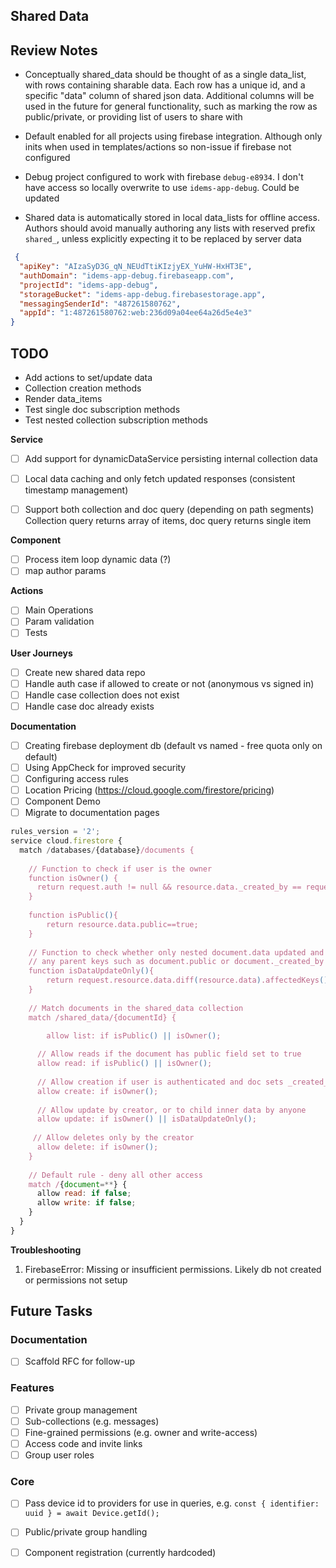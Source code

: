 ## Shared Data


## Review Notes
- Conceptually shared_data should be thought of as a single data_list, with rows containing sharable data.
Each row has a unique id, and a specific "data" column of shared json data. Additional columns will be used in
the future for general functionality, such as marking the row as public/private, or providing list of users to share with

- Default enabled for all projects using firebase integration. Although only inits when used in templates/actions so non-issue if firebase not configured
- Debug project configured to work with firebase `debug-e8934`. I don't have access so locally overwrite to use `idems-app-debug`. Could be updated
- Shared data is automatically stored in local data_lists for offline access. Authors should avoid manually authoring any lists with reserved prefix `shared_`, unless explicitly expecting it to be replaced by server data

```json
 {
  "apiKey": "AIzaSyD3G_qN_NEUdTtiKIzjyEX_YuHW-HxHT3E",
  "authDomain": "idems-app-debug.firebaseapp.com",
  "projectId": "idems-app-debug",
  "storageBucket": "idems-app-debug.firebasestorage.app",
  "messagingSenderId": "487261580762",
  "appId": "1:487261580762:web:236d09a04ee64a26d5e4e3"
}
```


## TODO


- Add actions to set/update data
- Collection creation methods
- Render data_items
- Test single doc subscription methods
- Test nested collection subscription methods


**Service**
- [ ] Add support for dynamicDataService persisting internal collection data
- [ ] Local data caching and only fetch updated responses (consistent timestamp management)
- [ ] Support both collection and doc query (depending on path segments)
      Collection query returns array of items, doc query returns single item 



**Component**
- [ ] Process item loop dynamic data (?)
- [ ] map author params

**Actions**
- [ ] Main Operations
- [ ] Param validation
- [ ] Tests

**User Journeys**
- [ ] Create new shared data repo
- [ ] Handle auth case if allowed to create or not (anonymous vs signed in)
- [ ] Handle case collection does not exist
- [ ] Handle case doc already exists

**Documentation**
- [ ] Creating firebase deployment db (default vs named - free quota only on default)
- [ ] Using AppCheck for improved security
- [ ] Configuring access rules
- [ ] Location Pricing (https://cloud.google.com/firestore/pricing)
- [ ] Component Demo
- [ ] Migrate to documentation pages

```js
rules_version = '2';
service cloud.firestore {
  match /databases/{database}/documents {
  
  	// Function to check if user is the owner
    function isOwner() {
      return request.auth != null && resource.data._created_by == request.auth.uid;
    }
    
    function isPublic(){
    	return resource.data.public==true;
    }
    
    // Function to check whether only nested document.data updated and not
    // any parent keys such as document.public or document._created_by
    function isDataUpdateOnly(){
    	return request.resource.data.diff(resource.data).affectedKeys().hasOnly(['data'])
    }
    
    // Match documents in the shared_data collection
    match /shared_data/{documentId} {
    
    	allow list: if isPublic() || isOwner();

      // Allow reads if the document has public field set to true
      allow read: if isPublic() || isOwner();
      
      // Allow creation if user is authenticated and doc sets _created_by 
      allow create: if isOwner();
      
      // Allow update by creator, or to child inner data by anyone
      allow update: if isOwner() || isDataUpdateOnly();
                             
     // Allow deletes only by the creator
      allow delete: if isOwner();
    }
    
    // Default rule - deny all other access
    match /{document=**} {
      allow read: if false;
      allow write: if false;
    }
  }
}
```

**Troubleshooting**
1. FirebaseError: Missing or insufficient permissions.
Likely db not created or permissions not setup

## Future Tasks

### Documentation
- [ ] Scaffold RFC for follow-up

### Features
- [ ] Private group management
- [ ] Sub-collections (e.g. messages)
- [ ] Fine-grained permissions (e.g. owner and write-access)
- [ ] Access code and invite links
- [ ] Group user roles

### Core
- [ ] Pass device id to providers for use in queries, e.g. `const { identifier: uuid } = await Device.getId();`
- [ ] Public/private group handling
- [ ] Component registration (currently hardcoded)




